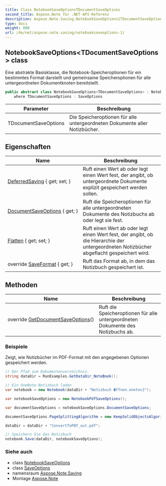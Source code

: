```yaml
---
title: Class NotebookSaveOptionsTDocumentSaveOptions
second_title: Aspose.Note für .NET-API-Referenz
description: Aspose.Note.Saving.NotebookSaveOptions1TDocumentSaveOptions klas. Eine abstrakte Basisklasse die NotebookSpeicheroptionen für ein bestimmtes Format darstellt und gemeinsame Speicheroptionen für alle untergeordneten Dokumentknoten bereitstellt.
type: docs
weight: 800
url: /de/net/aspose.note.saving/notebooksaveoptions-1/
---
```

## NotebookSaveOptions&lt;TDocumentSaveOptions&gt; class

Eine abstrakte Basisklasse, die Notebook-Speicheroptionen für ein bestimmtes Format darstellt und gemeinsame Speicheroptionen für alle untergeordneten Dokumentknoten bereitstellt.

```csharp
public abstract class NotebookSaveOptions<TDocumentSaveOptions> : NotebookSaveOptions
    where TDocumentSaveOptions : SaveOptions
```

| Parameter | Beschreibung |
| --- | --- |
| TDocumentSaveOptions | Die Speicheroptionen für alle untergeordneten Dokumente aller Notizbücher. |

## Eigenschaften

| Name | Beschreibung |
| --- | --- |
| [DeferredSaving](../../aspose.note.saving/notebooksaveoptions/deferredsaving/) { get; set; } | Ruft einen Wert ab oder legt einen Wert fest, der angibt, ob untergeordnete Dokumente explizit gespeichert werden sollen. |
| [DocumentSaveOptions](../../aspose.note.saving/notebooksaveoptions-1/documentsaveoptions/) { get; } | Ruft die Speicheroptionen für alle untergeordneten Dokumente des Notizbuchs ab oder legt sie fest. |
| [Flatten](../../aspose.note.saving/notebooksaveoptions/flatten/) { get; set; } | Ruft einen Wert ab oder legt einen Wert fest, der angibt, ob die Hierarchie der untergeordneten Notizbücher abgeflacht gespeichert wird. |
| override [SaveFormat](../../aspose.note.saving/notebooksaveoptions-1/saveformat/) { get; } | Ruft das Format ab, in dem das Notizbuch gespeichert ist. |

## Methoden

| Name | Beschreibung |
| --- | --- |
| override [GetDocumentSaveOptions](../../aspose.note.saving/notebooksaveoptions-1/getdocumentsaveoptions/)() | Ruft die Speicheroptionen für alle untergeordneten Dokumente des Notizbuchs ab. |

### Beispiele

Zeigt, wie Notizbücher im PDF-Format mit den angegebenen Optionen gespeichert werden.

```csharp
// Der Pfad zum Dokumentenverzeichnis.
string dataDir = RunExamples.GetDataDir_NoteBook();

// Ein OneNote-Notizbuch laden
var notebook = new Notebook(dataDir + "Notizbuch �ffnen.onetoc2");

var notebookSaveOptions = new NotebookPdfSaveOptions();

var documentSaveOptions = notebookSaveOptions.DocumentSaveOptions;

documentSaveOptions.PageSplittingAlgorithm = new KeepSolidObjectsAlgorithm();

dataDir = dataDir + "ConvertToPDF_out.pdf";

// Speichern Sie das Notizbuch
notebook.Save(dataDir, notebookSaveOptions);
```

### Siehe auch

* class [NotebookSaveOptions](../notebooksaveoptions/)
* class [SaveOptions](../saveoptions/)
* namensraum [Aspose.Note.Saving](../../aspose.note.saving/)
* Montage [Aspose.Note](../../)


